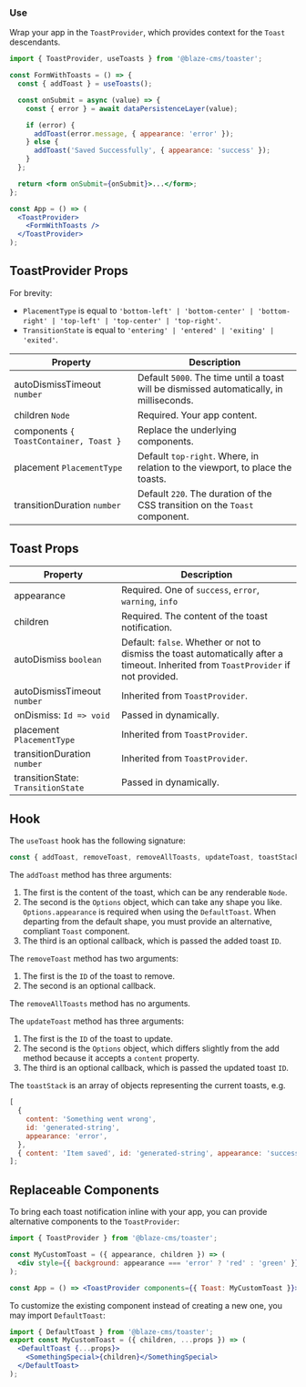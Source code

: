 ### Use

Wrap your app in the `ToastProvider`, which provides context for the `Toast` descendants.

```jsx
import { ToastProvider, useToasts } from '@blaze-cms/toaster';

const FormWithToasts = () => {
  const { addToast } = useToasts();

  const onSubmit = async (value) => {
    const { error } = await dataPersistenceLayer(value);

    if (error) {
      addToast(error.message, { appearance: 'error' });
    } else {
      addToast('Saved Successfully', { appearance: 'success' });
    }
  };

  return <form onSubmit={onSubmit}>...</form>;
};

const App = () => (
  <ToastProvider>
    <FormWithToasts />
  </ToastProvider>
);
```

## ToastProvider Props

For brevity:

- `PlacementType` is equal to `'bottom-left' | 'bottom-center' | 'bottom-right' | 'top-left' | 'top-center' | 'top-right'`.
- `TransitionState` is equal to `'entering' | 'entered' | 'exiting' | 'exited'`.

| Property                               | Description                                                                              |
| -------------------------------------- | ---------------------------------------------------------------------------------------- |
| autoDismissTimeout `number`            | Default `5000`. The time until a toast will be dismissed automatically, in milliseconds. |
| children `Node`                        | Required. Your app content.                                                              |
| components `{ ToastContainer, Toast }` | Replace the underlying components.                                                       |
| placement `PlacementType`              | Default `top-right`. Where, in relation to the viewport, to place the toasts.            |
| transitionDuration `number`            | Default `220`. The duration of the CSS transition on the `Toast` component.              |

## Toast Props

| Property                           | Description                                                                                                                          |
| ---------------------------------- | ------------------------------------------------------------------------------------------------------------------------------------ |
| appearance                         | Required. One of `success`, `error`, `warning`, `info`                                                                               |
| children                           | Required. The content of the toast notification.                                                                                     |
| autoDismiss `boolean`              | Default: `false`. Whether or not to dismiss the toast automatically after a timeout. Inherited from `ToastProvider` if not provided. |
| autoDismissTimeout `number`        | Inherited from `ToastProvider`.                                                                                                      |
| onDismiss: `Id => void`            | Passed in dynamically.                                                                                                               |
| placement `PlacementType`          | Inherited from `ToastProvider`.                                                                                                      |
| transitionDuration `number`        | Inherited from `ToastProvider`.                                                                                                      |
| transitionState: `TransitionState` | Passed in dynamically.                                                                                                               |

## Hook

The `useToast` hook has the following signature:

```jsx
const { addToast, removeToast, removeAllToasts, updateToast, toastStack } = useToasts();
```

The `addToast` method has three arguments:

1.  The first is the content of the toast, which can be any renderable `Node`.
1.  The second is the `Options` object, which can take any shape you like. `Options.appearance` is required when using the `DefaultToast`. When departing from the default shape, you must provide an alternative, compliant `Toast` component.
1.  The third is an optional callback, which is passed the added toast `ID`.

The `removeToast` method has two arguments:

1.  The first is the `ID` of the toast to remove.
1.  The second is an optional callback.

The `removeAllToasts` method has no arguments.

The `updateToast` method has three arguments:

1.  The first is the `ID` of the toast to update.
1.  The second is the `Options` object, which differs slightly from the add method because it accepts a `content` property.
1.  The third is an optional callback, which is passed the updated toast `ID`.

The `toastStack` is an array of objects representing the current toasts, e.g.

```jsx
[
  {
    content: 'Something went wrong',
    id: 'generated-string',
    appearance: 'error',
  },
  { content: 'Item saved', id: 'generated-string', appearance: 'success' },
];
```

## Replaceable Components

To bring each toast notification inline with your app, you can provide alternative components to the `ToastProvider`:

```jsx
import { ToastProvider } from '@blaze-cms/toaster';

const MyCustomToast = ({ appearance, children }) => (
  <div style={{ background: appearance === 'error' ? 'red' : 'green' }}>{children}</div>
);

const App = () => <ToastProvider components={{ Toast: MyCustomToast }}>...</ToastProvider>;
```

To customize the existing component instead of creating a new one, you may import `DefaultToast`:

```jsx
import { DefaultToast } from '@blaze-cms/toaster';
export const MyCustomToast = ({ children, ...props }) => (
  <DefaultToast {...props}>
    <SomethingSpecial>{children}</SomethingSpecial>
  </DefaultToast>
);
```
